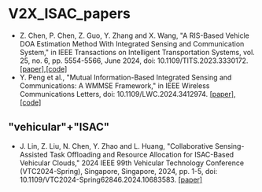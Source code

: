 # V2X_ISAC_papers

- Z. Chen, P. Chen, Z. Guo, Y. Zhang and X. Wang, "A RIS-Based Vehicle DOA Estimation Method With Integrated Sensing and Communication System," in IEEE Transactions on Intelligent Transportation Systems, vol. 25, no. 6, pp. 5554-5566, June 2024, doi: 10.1109/TITS.2023.3330172. [[paper]](https://ieeexplore.ieee.org/abstract/document/10315054),[[code]](https://github.com/chenpengseu/PassiveDOA-ISAC-RIS)
- Y. Peng et al., "Mutual Information-Based Integrated Sensing and Communications: A WMMSE Framework," in IEEE Wireless Communications Letters, doi: 10.1109/LWC.2024.3412974. [[paper]](https://ieeexplore.ieee.org/abstract/document/10554642),[[code]](https://github.com/ROCASSO/MI-based-WMMSE-ISAC-algorithm)


## "vehicular"+"ISAC"
- J. Lin, Z. Liu, N. Chen, Y. Zhao and L. Huang, "Collaborative Sensing-Assisted Task Offloading and Resource Allocation for ISAC-Based Vehicular Clouds," 2024 IEEE 99th Vehicular Technology Conference (VTC2024-Spring), Singapore, Singapore, 2024, pp. 1-5, doi: 10.1109/VTC2024-Spring62846.2024.10683583. [[paper]](https://ieeexplore.ieee.org/abstract/document/10683583)